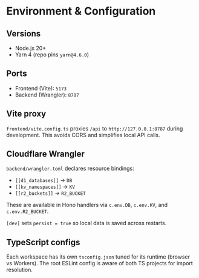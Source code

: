 # Environment & Configuration

## Versions

- Node.js 20+
- Yarn 4 (repo pins `yarn@4.6.0`)

## Ports

- Frontend (Vite): `5173`
- Backend (Wrangler): `8787`

## Vite proxy

`frontend/vite.config.ts` proxies `/api` to `http://127.0.0.1:8787` during development. This avoids CORS and simplifies local API calls.

## Cloudflare Wrangler

`backend/wrangler.toml` declares resource bindings:

- `[[d1_databases]]` → `DB`
- `[[kv_namespaces]]` → `KV`
- `[[r2_buckets]]` → `R2_BUCKET`

These are available in Hono handlers via `c.env.DB`, `c.env.KV`, and `c.env.R2_BUCKET`.

`[dev]` sets `persist = true` so local data is saved across restarts.

## TypeScript configs

Each workspace has its own `tsconfig.json` tuned for its runtime (browser vs Workers). The root ESLint config is aware of both TS projects for import resolution.
